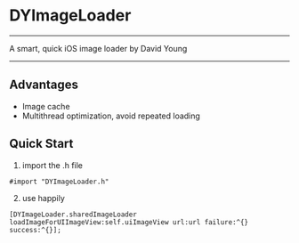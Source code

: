 # DYImageLoader

---
A smart, quick iOS image loader
by David Young

---

## Advantages
- Image cache
- Multithread optimization, avoid repeated loading

## Quick Start
1. import the .h file
```
#import "DYImageLoader.h"
```

2. use happily
```
[DYImageLoader.sharedImageLoader loadImageForUIImageView:self.uiImageView url:url failure:^{} success:^{}];
```

